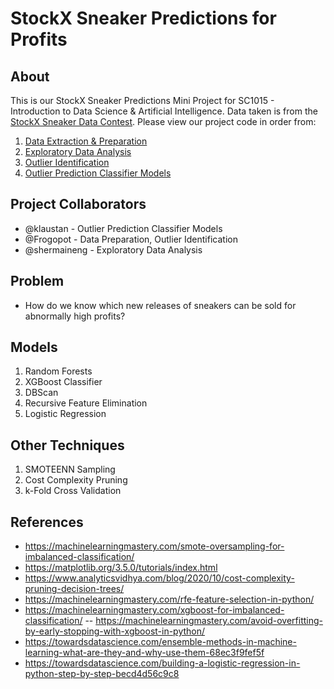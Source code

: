 # StockX Sneaker Predictions for Profits
## About
This is our StockX Sneaker Predictions Mini Project for SC1015 - Introduction to Data Science & Artificial Intelligence. Data taken is from the [StockX Sneaker Data Contest](https://www.kaggle.com/datasets/hudsonstuck/stockx-data-contest). Please view our project code in order from:
1. [Data Extraction & Preparation](https://github.com/klaustan/StockX-Sneaker-Predictions/blob/main/data-preparation.ipynb)
2. [Exploratory Data Analysis](https://github.com/klaustan/StockX-Sneaker-Predictions/blob/main/exploratory-data-analysis.ipynb)
3. [Outlier Identification](https://github.com/klaustan/StockX-Sneaker-Predictions/blob/main/outlier-identification.ipynb)
4. [Outlier Prediction Classifier Models](https://github.com/klaustan/StockX-Sneaker-Predictions/blob/main/outlier-prediction-classifier-models.ipynb)

## Project Collaborators
- @klaustan - Outlier Prediction Classifier Models
- @Frogopot - Data Preparation, Outlier Identification
- @shermaineng - Exploratory Data Analysis

## Problem
- How do we know which new releases of sneakers can be sold for abnormally high profits?

## Models
1. Random Forests
2. XGBoost Classifier
3. DBScan
4. Recursive Feature Elimination
5. Logistic Regression

## Other Techniques
1. SMOTEENN Sampling
2. Cost Complexity Pruning
3. k-Fold Cross Validation

## References
- https://machinelearningmastery.com/smote-oversampling-for-imbalanced-classification/
- https://matplotlib.org/3.5.0/tutorials/index.html
- https://www.analyticsvidhya.com/blog/2020/10/cost-complexity-pruning-decision-trees/
- https://machinelearningmastery.com/rfe-feature-selection-in-python/
- https://machinelearningmastery.com/xgboost-for-imbalanced-classification/
-- https://machinelearningmastery.com/avoid-overfitting-by-early-stopping-with-xgboost-in-python/
- https://towardsdatascience.com/ensemble-methods-in-machine-learning-what-are-they-and-why-use-them-68ec3f9fef5f
- https://towardsdatascience.com/building-a-logistic-regression-in-python-step-by-step-becd4d56c9c8


